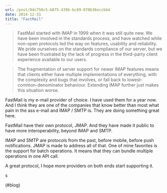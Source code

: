 ```yaml
---
url: /post/8dc750c5-b875-439b-bc89-870b36eccbb4
date: 2014-12-31
title: "FastMail"
---
```


> FastMail started with IMAP in 1999 when it was still quite new. We have been involved in the standards process, and have watched while non-open protocols led the way on features, usability and reliability. We pride ourselves on the standards compliance of our server, but we have been frustrated by the lack of progress in the third-party client experience available to our users.

    

> The fragmentation of server support for newer IMAP features means that clients either have multiple implementations of everything, with the complexity and bugs that involves, or fall back to lowest-common-denominator behaviour. Extending IMAP further just makes this situation worse. 



FastMail is my e-mail provider of choice. I have used them for a year now. And I think they are one of the companies that know better than most what pain in the ass e-mail and IMAP / SMTP is. They are doing something great here.



FastMail have their own protocol, JMAP. And they have made it public to have more interoperability, beyond IMAP and SMTP.



IMAP and SMTP are protocols from the past, before mobile, before push notifications. JMAP is made to address all of that. One of mine favorites is the support for batch operations. It means that they can bundle multiple operations in one API call.



A great protocol, I hope more providers on both ends start supporting it.



s



(#blog)
